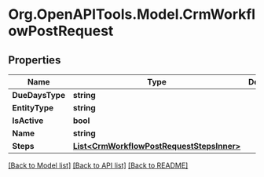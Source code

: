 # Org.OpenAPITools.Model.CrmWorkflowPostRequest

## Properties

Name | Type | Description | Notes
------------ | ------------- | ------------- | -------------
**DueDaysType** | **string** |  | [optional] 
**EntityType** | **string** |  | [optional] 
**IsActive** | **bool** |  | [optional] 
**Name** | **string** |  | [optional] 
**Steps** | [**List&lt;CrmWorkflowPostRequestStepsInner&gt;**](CrmWorkflowPostRequestStepsInner.md) |  | [optional] 

[[Back to Model list]](../README.md#documentation-for-models) [[Back to API list]](../README.md#documentation-for-api-endpoints) [[Back to README]](../README.md)

